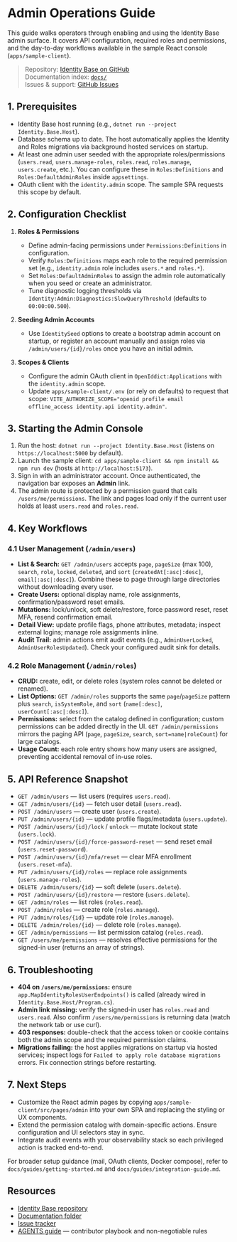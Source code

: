 # Admin Operations Guide

This guide walks operators through enabling and using the Identity Base admin surface. It covers API configuration, required roles and permissions, and the day-to-day workflows available in the sample React console (`apps/sample-client`).

> Repository: [Identity Base on GitHub](https://github.com/Amaretto-Software-Labs/identity-base)  
> Documentation index: [`docs/`](https://github.com/Amaretto-Software-Labs/identity-base/tree/main/docs)  
> Issues & support: [GitHub Issues](https://github.com/Amaretto-Software-Labs/identity-base/issues)

## 1. Prerequisites
- Identity Base host running (e.g., `dotnet run --project Identity.Base.Host`).
- Database schema up to date. The host automatically applies the Identity and Roles migrations via background hosted services on startup.
- At least one admin user seeded with the appropriate roles/permissions (`users.read`, `users.manage-roles`, `roles.read`, `roles.manage`, `users.create`, etc.). You can configure these in `Roles:Definitions` and `Roles:DefaultAdminRoles` inside `appsettings`.
- OAuth client with the `identity.admin` scope. The sample SPA requests this scope by default.

## 2. Configuration Checklist
1. **Roles & Permissions**
   - Define admin-facing permissions under `Permissions:Definitions` in configuration.
   - Verify `Roles:Definitions` maps each role to the required permission set (e.g., `identity.admin` role includes `users.*` and `roles.*`).
   - Set `Roles:DefaultAdminRoles` to assign the admin role automatically when you seed or create an administrator.
   - Tune diagnostic logging thresholds via `Identity:Admin:Diagnostics:SlowQueryThreshold` (defaults to `00:00:00.500`).

2. **Seeding Admin Accounts**
   - Use `IdentitySeed` options to create a bootstrap admin account on startup, or register an account manually and assign roles via `/admin/users/{id}/roles` once you have an initial admin.

3. **Scopes & Clients**
   - Configure the admin OAuth client in `OpenIddict:Applications` with the `identity.admin` scope.
   - Update `apps/sample-client/.env` (or rely on defaults) to request that scope: `VITE_AUTHORIZE_SCOPE="openid profile email offline_access identity.api identity.admin"`.

## 3. Starting the Admin Console
1. Run the host: `dotnet run --project Identity.Base.Host` (listens on `https://localhost:5000` by default).
2. Launch the sample client: `cd apps/sample-client && npm install && npm run dev` (hosts at `http://localhost:5173`).
3. Sign in with an administrator account. Once authenticated, the navigation bar exposes an **Admin** link.
4. The admin route is protected by a permission guard that calls `/users/me/permissions`. The link and pages load only if the current user holds at least `users.read` and `roles.read`.

## 4. Key Workflows
### 4.1 User Management (`/admin/users`)
- **List & Search:** `GET /admin/users` accepts `page`, `pageSize` (max 100), `search`, `role`, `locked`, `deleted`, and `sort` (`createdAt[:asc|:desc]`, `email[:asc|:desc]`). Combine these to page through large directories without downloading every user.
- **Create Users:** optional display name, role assignments, confirmation/password reset emails.
- **Mutations:** lock/unlock, soft delete/restore, force password reset, reset MFA, resend confirmation email.
- **Detail View:** update profile flags, phone attributes, metadata; inspect external logins; manage role assignments inline.
- **Audit Trail:** admin actions emit audit events (e.g., `AdminUserLocked`, `AdminUserRolesUpdated`). Check your configured audit sink for details.

### 4.2 Role Management (`/admin/roles`)
- **CRUD:** create, edit, or delete roles (system roles cannot be deleted or renamed).
- **List Options:** `GET /admin/roles` supports the same `page`/`pageSize` pattern plus `search`, `isSystemRole`, and `sort` (`name[:desc]`, `userCount[:asc|:desc]`).
- **Permissions:** select from the catalog defined in configuration; custom permissions can be added directly in the UI. `GET /admin/permissions` mirrors the paging API (`page`, `pageSize`, `search`, `sort=name|roleCount`) for large catalogs.
- **Usage Count:** each role entry shows how many users are assigned, preventing accidental removal of in-use roles.

## 5. API Reference Snapshot
- `GET /admin/users` — list users (requires `users.read`).
- `GET /admin/users/{id}` — fetch user detail (`users.read`).
- `POST /admin/users` — create user (`users.create`).
- `PUT /admin/users/{id}` — update profile flags/metadata (`users.update`).
- `POST /admin/users/{id}/lock` / `unlock` — mutate lockout state (`users.lock`).
- `POST /admin/users/{id}/force-password-reset` — send reset email (`users.reset-password`).
- `POST /admin/users/{id}/mfa/reset` — clear MFA enrollment (`users.reset-mfa`).
- `PUT /admin/users/{id}/roles` — replace role assignments (`users.manage-roles`).
- `DELETE /admin/users/{id}` — soft delete (`users.delete`).
- `POST /admin/users/{id}/restore` — restore (`users.delete`).
- `GET /admin/roles` — list roles (`roles.read`).
- `POST /admin/roles` — create role (`roles.manage`).
- `PUT /admin/roles/{id}` — update role (`roles.manage`).
- `DELETE /admin/roles/{id}` — delete role (`roles.manage`).
- `GET /admin/permissions` — list permission catalog (`roles.read`).
- `GET /users/me/permissions` — resolves effective permissions for the signed-in user (returns an array of strings).

## 6. Troubleshooting
- **404 on `/users/me/permissions`:** ensure `app.MapIdentityRolesUserEndpoints()` is called (already wired in `Identity.Base.Host/Program.cs`).
- **Admin link missing:** verify the signed-in user has `roles.read` and `users.read`. Also confirm `/users/me/permissions` is returning data (watch the network tab or use curl).
- **403 responses:** double-check that the access token or cookie contains both the admin scope and the required permission claims.
- **Migrations failing:** the host applies migrations on startup via hosted services; inspect logs for `Failed to apply role database migrations` errors. Fix connection strings before restarting.

## 7. Next Steps
- Customize the React admin pages by copying `apps/sample-client/src/pages/admin` into your own SPA and replacing the styling or UX components.
- Extend the permission catalog with domain-specific actions. Ensure configuration and UI selectors stay in sync.
- Integrate audit events with your observability stack so each privileged action is tracked end-to-end.

For broader setup guidance (mail, OAuth clients, Docker compose), refer to `docs/guides/getting-started.md` and `docs/guides/integration-guide.md`.

## Resources
- [Identity Base repository](https://github.com/Amaretto-Software-Labs/identity-base)
- [Documentation folder](https://github.com/Amaretto-Software-Labs/identity-base/tree/main/docs)
- [Issue tracker](https://github.com/Amaretto-Software-Labs/identity-base/issues)
- [AGENTS guide](../../AGENTS.md) — contributor playbook and non-negotiable rules
